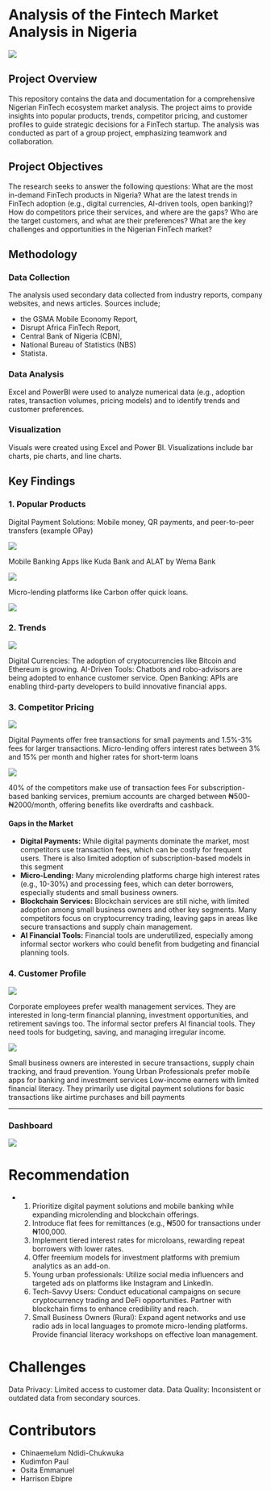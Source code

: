 # Analysis of the Fintech Market Analysis in Nigeria
![](fiiin.jpeg)

## Project Overview
This repository contains the data and documentation for a comprehensive Nigerian FinTech ecosystem market analysis. The project aims to provide insights into popular products, trends, competitor pricing, and customer profiles to guide strategic decisions for a FinTech startup. The analysis was conducted as part of a group project, emphasizing teamwork and collaboration.
## Project Objectives
The research seeks to answer the following questions:
What are the most in-demand FinTech products in Nigeria?
What are the latest trends in FinTech adoption (e.g., digital currencies, AI-driven tools, open banking)?
How do competitors price their services, and where are the gaps?
Who are the target customers, and what are their preferences?
What are the key challenges and opportunities in the Nigerian FinTech market?
## Methodology
### Data Collection
The analysis used secondary data collected from industry reports, company websites, and news articles.
Sources include; 
-  the GSMA Mobile Economy Report, 
-  Disrupt Africa FinTech Report, 
-  Central Bank of Nigeria (CBN), 
-  National Bureau of Statistics (NBS)
-  Statista.
### Data Analysis
Excel and PowerBI were used to analyze numerical data (e.g., adoption rates, transaction volumes, pricing models) and to identify trends and customer preferences.
### Visualization
Visuals were created using Excel and Power BI.
Visualizations include bar charts, pie charts, and line charts.

## Key Findings
### 1. Popular Products
Digital Payment Solutions: Mobile money, QR payments, and peer-to-peer transfers (example OPay)

![](product_users.png)

Mobile Banking Apps like Kuda Bank and ALAT by Wema Bank

![](marketshare.png) 

Micro-lending platforms like Carbon offer quick loans.

![](Transaction_volume.png) 

### 2. Trends
![](Adoption.png)

Digital Currencies: The adoption of cryptocurrencies like Bitcoin and Ethereum is growing.
AI-Driven Tools: Chatbots and robo-advisors are being adopted to enhance customer service.
Open Banking: APIs are enabling third-party developers to build innovative financial apps.
### 3. Competitor Pricing
![](Charges.png)
 
 Digital Payments offer free transactions for small payments and 1.5%-3% fees for larger transactions.
 Micro-lending offers interest rates between 3% and 15% per month and higher rates for short-term loans

![](Pricing.png)

40% of the competitors make use of transaction fees
For subscription-based banking services, premium accounts are charged between ₦500-₦2000/month, offering benefits like overdrafts and cashback.
#### Gaps in the Market
-  **Digital Payments:** While digital payments dominate the market, most competitors use transaction fees, which can be costly for frequent users. There is also limited adoption of subscription-based models in this segment
-  **Micro-Lending:** Many microlending platforms charge high interest rates (e.g., 10-30%) and processing fees, which can deter borrowers, especially students and small business owners.
-  **Blockchain Services:** Blockchain services are still niche, with limited adoption among small business owners and other key segments. Many competitors focus on cryptocurrency trading, leaving gaps in areas like secure transactions and supply chain management.
-  **AI Financial Tools:** Financial tools are underutilized, especially among informal sector workers who could benefit from budgeting and financial planning tools.
  
### 4. Customer Profile
![](target_customer.png)

Corporate employees prefer wealth management services. They are interested in long-term financial planning, investment opportunities, and retirement savings too.
The informal sector prefers AI financial tools. They need tools for budgeting, saving, and managing irregular income.


![](Customer_profile.png)

Small business owners are interested in secure transactions, supply chain tracking, and fraud prevention. 
Young Urban Professionals prefer mobile apps for banking and investment services
Low-income earners with limited financial literacy. They primarily use digital payment solutions for basic transactions like airtime purchases and bill payments

---

### Dashboard
![](Fintech_dashboard.png)

# Recommendation
-  1. Prioritize digital payment solutions and mobile banking while expanding microlending and blockchain offerings.
   2. Introduce flat fees for remittances (e.g., ₦500 for transactions under ₦100,000.
   3. Implement tiered interest rates for microloans, rewarding repeat borrowers with lower rates.
   4. Offer freemium models for investment platforms with premium analytics as an add-on.
   5. Young urban professionals: Utilize social media influencers and targeted ads on platforms like Instagram and LinkedIn.
   6. Tech-Savvy Users: Conduct educational campaigns on secure cryptocurrency trading and DeFi opportunities. Partner with blockchain firms to enhance credibility and reach.
   7. Small Business Owners (Rural): Expand agent networks and use radio ads in local languages to promote micro-lending platforms. Provide financial literacy workshops on effective loan management.
# Challenges
Data Privacy: Limited access to customer data.
Data Quality: Inconsistent or outdated data from secondary sources.

# Contributors
-  Chinaemelum Ndidi-Chukwuka
-  Kudimfon Paul
-  Osita Emmanuel
-  Harrison Ebipre

